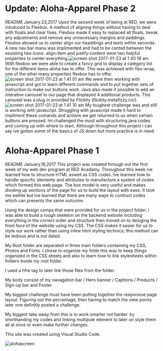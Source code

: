 # Update: Aloha-Apparel Phase 2
README
January.23,2017
Upon the second week of being at RED, we were intoduced to Flexbox. A method of aligning things without having to deal with floats and clear fixes. Flexbox made it easy to replaced all floats, tweak any adjustments and remove any unnecessary margins and paddings. Flexbox allowed us to center align our headdings and texts within seconds. A new nav bar manu was implimented and had to be cented between the exsisting two icons. align-item and justify-content were two helpful properties to center everything.![screen shot 2017-01-23 at 1 40 18 am](https://cloud.githubusercontent.com/assets/24995518/22199224/d99b8424-e10e-11e6-8ecd-526bad2a86ba.png)
With flexbox we were able to create a fancy grid to display a category list for the different items aloha has to offer. This was achieved with flex-wrap, one of the other many properties flexbox has to offer. 
![screen shot 2017-01-23 at 1 41 01 am](https://cloud.githubusercontent.com/assets/24995518/22199245/f11bdd6a-e10e-11e6-80a5-073cbdf7acde.png)
We were then working with javascript and got to learn different commands and to put together sets of instruction to make our buttons work. Java also made it possible to add an interative carousel to our page that displayed 4 additional products. This carousel was a plug in provided by Flickity (flickity.metafizzy.co/). 
![screen shot 2017-01-23 at 1 41 10 am](https://cloud.githubusercontent.com/assets/24995518/22199346/59b5f1bc-e10f-11e6-9024-2f7df96913de.png)
My toughest challenge was and still is working with javascript. Struggling with javascript made it hard to impliment these comands and actions we get returned to us when certain buttons are pressed. Im challenged the most with structuring java codes and coming up with where to start. Although throughout this project i can say ive gotten some of the basics of JS down but more practice is in need. 

# Aloha-Apparel Phase 1
README
January.16,2017
This project was created through out the first week of my web dev program at RED Acadamy. Throughout this week ive learned how to structure  HTML aswell as CSS codes.
Ive learned how to handle specific elements and attributes to manufacture a system of codes which formed this web page. The box model is very useful and makes dividing up sections of the page for us to build the layout with ease.
It took me awhile but Ive learned that there are many ways to contruct codes which can presents the same outcome.

Using the design comps that were provided for us in the project folder, i was able to build a rough skeleton on the backend website including everything in the correct order and structure then moved on to desiging the front face of the website using my CSS. The CSS makes it easier for us to style our work rather than using inline html styling technics; this method can be tedious and is out dated. 

My Root folder are separated in three main folders containing my CSS, Photos and Fonts.
I chose to organize my folde this way to keep things organized in the CSS sheets and also to learn how to link stylesheets within folders inside my root folder.

I used a hfre tag to later link those files from the folder.

My body consist of my navagation bar / Hero banner / Captions / Products / Sign-up bar and Footer.

My biggest challenge must have been putting together the responsive page layout. Figuring out the percentage,
then having to match the view points later one definitly posted a challenge.

My biggest take away from this is to work smarter not harder. by shorthanding my codes and linking multipule
element to later on style them all at once or even make further changes.

This site was created using Visual Studio Code.

![alohascreen](https://cloud.githubusercontent.com/assets/24995518/22051523/b96764bc-dcf8-11e6-950d-5c9b549321d6.png)
